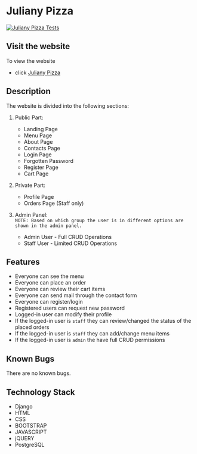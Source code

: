 # Juliany Pizza
[![Juliany Pizza Tests](https://github.com/kzborisov/Juliany-Pizza/actions/workflows/ci.yml/badge.svg)](https://github.com/kzborisov/Juliany-Pizza/actions/workflows/ci.yml)

## Visit the website
To view the website
* click [Juliany Pizza](https://juliany-pizza.herokuapp.com/)

## Description
The website is divided into the following sections:
1. Public Part:
   - Landing Page
   - Menu Page
   - About Page
   - Contacts Page
   - Login Page
   - Forgotten Password
   - Register Page
   - Cart Page
2. Private Part:
   - Profile Page
   - Orders Page (Staff only)
3. Admin Panel: <br>
   ```NOTE: Based on which group the user is in different options are shown in the admin panel.```
   
   - Admin User - Full CRUD Operations
   - Staff User - Limited CRUD Operations

## Features
- Everyone can see the menu
- Everyone can place an order
- Everyone can review their cart items
- Everyone can send mail through the contact form
- Everyone can register/login
- Registered users can request new password
- Logged-in user can modify their profile
- If the logged-in user is `staff` they can review/changed the status of the placed orders
- If the logged-in user is `staff` they can add/change menu items
- If the logged-in user is `admin` the have full CRUD permissions

## Known Bugs
There are no known bugs.

## Technology Stack
* Django
* HTML
* CSS
* BOOTSTRAP
* JAVASCRIPT
* jQUERY
* PostgreSQL
